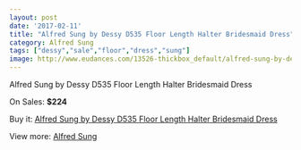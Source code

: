 ```yaml
---
layout: post
date: '2017-02-11'
title: "Alfred Sung by Dessy D535 Floor Length Halter Bridesmaid Dress"
category: Alfred Sung
tags: ["dessy","sale","floor","dress","sung"]
image: http://www.eudances.com/13526-thickbox_default/alfred-sung-by-dessy-d535-floor-length-halter-bridesmaid-dress.jpg
---
```

Alfred Sung by Dessy D535 Floor Length Halter Bridesmaid Dress

On Sales: **$224**
<a href="https://www.eudances.com/en/alfred-sung/4080-alfred-sung-by-dessy-d535-floor-length-halter-bridesmaid-dress.html"><amp-img layout="responsive" width="600" height="600" src="//www.eudances.com/13526-thickbox_default/alfred-sung-by-dessy-d535-floor-length-halter-bridesmaid-dress.jpg" alt="Alfred Sung by Dessy D535 Floor Length Halter Bridesmaid Dress 0" /></a>
<a href="https://www.eudances.com/en/alfred-sung/4080-alfred-sung-by-dessy-d535-floor-length-halter-bridesmaid-dress.html"><amp-img layout="responsive" width="600" height="600" src="//www.eudances.com/13529-thickbox_default/alfred-sung-by-dessy-d535-floor-length-halter-bridesmaid-dress.jpg" alt="Alfred Sung by Dessy D535 Floor Length Halter Bridesmaid Dress 1" /></a>
<a href="https://www.eudances.com/en/alfred-sung/4080-alfred-sung-by-dessy-d535-floor-length-halter-bridesmaid-dress.html"><amp-img layout="responsive" width="600" height="600" src="//www.eudances.com/13528-thickbox_default/alfred-sung-by-dessy-d535-floor-length-halter-bridesmaid-dress.jpg" alt="Alfred Sung by Dessy D535 Floor Length Halter Bridesmaid Dress 2" /></a>
<a href="https://www.eudances.com/en/alfred-sung/4080-alfred-sung-by-dessy-d535-floor-length-halter-bridesmaid-dress.html"><amp-img layout="responsive" width="600" height="600" src="//www.eudances.com/13527-thickbox_default/alfred-sung-by-dessy-d535-floor-length-halter-bridesmaid-dress.jpg" alt="Alfred Sung by Dessy D535 Floor Length Halter Bridesmaid Dress 3" /></a>

Buy it: [Alfred Sung by Dessy D535 Floor Length Halter Bridesmaid Dress](https://www.eudances.com/en/alfred-sung/4080-alfred-sung-by-dessy-d535-floor-length-halter-bridesmaid-dress.html "Alfred Sung by Dessy D535 Floor Length Halter Bridesmaid Dress")

View more: [Alfred Sung](https://www.eudances.com/en/52-alfred-sung "Alfred Sung")